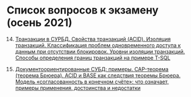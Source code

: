 # Список вопросов к экзамену (осень 2021)

14. [Транзакции в СУРБД. Свойства транзакций (ACID). Изоляция транзакций. Классификация проблем одновременного доступа к данным при отсутствии блокировок. Уровни изоляции транзакций. Способы определения границ транзакций на примере T-SQL](QA/14.md)

18. [Документоориентированные СУБД: примеры. CAP-теорема (теорема Брюера). ACID и BASE как следствия теоремы Брюера. Модель «согласованность в конечном счёте»: что означает, примеры применения, достоинства и недостатки](QA/18.md)
